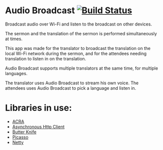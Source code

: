 # Audio Broadcast [![Build Status](https://travis-ci.com/forsamling/audio-broadcast.svg?branch=master)](https://travis-ci.com/forsamling/audio-broadcast)

Broadcast audio over Wi-Fi and listen to the broadcast on other devices.

The sermon and the translation of the sermon is performed simultaneously at times.

This app was made for the translator to broadcast the translation on the local Wi-Fi network during the sermon, and for the attendees needing translation to listen in on the translation.

Audio Broadcast supports multiple translators at the same time, for multiple languages.

The translator uses Audio Broadcast to stream his own voice.
The attendees uses Audio Broadcast to pick a language and listen in.

# Libraries in use:
- [ACRA](https://github.com/ACRA/acra)
- [Asynchronous Http Client](https://github.com/loopj/android-async-http)
- [Butter Knife](https://github.com/JakeWharton/butterknife)
- [Picasso](https://github.com/square/picasso)
- [Netty](https://mvnrepository.com/artifact/io.netty/netty/3.5.5.Final)
